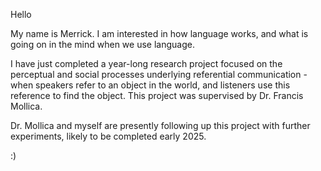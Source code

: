 Hello

My name is Merrick. I am interested in how language works, and what is going on in the mind when we use language. 

I have just completed a year-long research project focused on the perceptual and social processes underlying referential communication - when speakers refer to an object in the world, and listeners use this reference to find the object. This project was supervised by Dr. Francis Mollica. 

Dr. Mollica and myself are presently following up this project with further experiments, likely to be completed early 2025.

:) 

<!---
merrickgiles/merrickgiles is a ✨ special ✨ repository because its `README.md` (this file) appears on your GitHub profile.
You can click the Preview link to take a look at your changes.
--->
